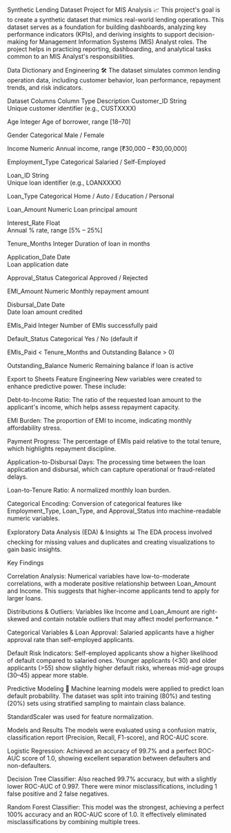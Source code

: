 Synthetic Lending Dataset Project for MIS Analysis 📈
This project's goal is to create a synthetic dataset that mimics real-world lending operations. This dataset serves as a foundation for building dashboards, analyzing key performance indicators (KPIs), and deriving insights to support decision-making for Management Information Systems (MIS) Analyst roles. The project helps in practicing reporting, dashboarding, and analytical tasks common to an MIS Analyst's responsibilities.


Data Dictionary and Engineering 🛠️
The dataset simulates common lending operation data, including customer behavior, loan performance, repayment trends, and risk indicators.

Dataset Columns
Column	Type	Description
Customer_ID	String	
Unique customer identifier (e.g., CUSTXXXX) 


Age	Integer	
Age of borrower, range [18–70] 


Gender	Categorical	
Male / Female 

Income	Numeric	
Annual income, range [₹30,000 – ₹30,00,000] 


Employment_Type	Categorical	
Salaried / Self-Employed 

Loan_ID	String	
Unique loan identifier (e.g., LOANXXXX) 


Loan_Type	Categorical	
Home / Auto / Education / Personal 

Loan_Amount	Numeric	
Loan principal amount 

Interest_Rate	Float	
Annual % rate, range [5% – 25%] 


Tenure_Months	Integer	
Duration of loan in months 

Application_Date	Date	
Loan application date 

Approval_Status	Categorical	
Approved / Rejected 

EMI_Amount	Numeric	
Monthly repayment amount 

Disbursal_Date	Date	
Date loan amount credited 

EMIs_Paid	Integer	
Number of EMIs successfully paid 

Default_Status	Categorical	
Yes / No (default if 

EMIs_Paid < Tenure_Months and Outstanding Balance > 0) 


Outstanding_Balance	Numeric	
Remaining balance if loan is active 


Export to Sheets
Feature Engineering
New variables were created to enhance predictive power. These include:


Debt-to-Income Ratio: The ratio of the requested loan amount to the applicant's income, which helps assess repayment capacity.


EMI Burden: The proportion of EMI to income, indicating monthly affordability stress.


Payment Progress: The percentage of EMIs paid relative to the total tenure, which highlights repayment discipline.


Application-to-Disbursal Days: The processing time between the loan application and disbursal, which can capture operational or fraud-related delays.


Loan-to-Tenure Ratio: A normalized monthly loan burden.


Categorical Encoding: Conversion of categorical features like Employment_Type, Loan_Type, and Approval_Status into machine-readable numeric variables.

Exploratory Data Analysis (EDA) & Insights 📊
The EDA process involved checking for missing values and duplicates and creating visualizations to gain basic insights.


Key Findings

Correlation Analysis: Numerical variables have low-to-moderate correlations, with a moderate positive relationship between Loan_Amount and Income. This suggests that higher-income applicants tend to apply for larger loans.



Distributions & Outliers: Variables like Income and Loan_Amount are right-skewed and contain notable outliers that may affect model performance. * 

Categorical Variables & Loan Approval: Salaried applicants have a higher approval rate than self-employed applicants.


Default Risk Indicators: Self-employed applicants show a higher likelihood of default compared to salaried ones. Younger applicants (<30) and older applicants (>55) show slightly higher default risks, whereas mid-age groups (30–45) appear more stable.


Predictive Modeling 🤖
Machine learning models were applied to predict loan default probability. The dataset was split into training (80%) and testing (20%) sets using stratified sampling to maintain class balance. 


StandardScaler was used for feature normalization.

Models and Results
The models were evaluated using a confusion matrix, classification report (Precision, Recall, F1-score), and ROC-AUC score.


Logistic Regression: Achieved an accuracy of 99.7% and a perfect ROC-AUC score of 1.0, showing excellent separation between defaulters and non-defaulters.



Decision Tree Classifier: Also reached 99.7% accuracy, but with a slightly lower ROC-AUC of 0.997. There were minor misclassifications, including 1 false positive and 2 false negatives.




Random Forest Classifier: This model was the strongest, achieving a perfect 100% accuracy and an ROC-AUC score of 1.0. It effectively eliminated misclassifications by combining multiple trees.
